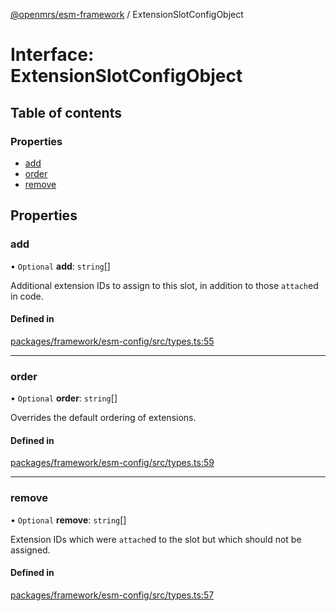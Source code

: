 [@openmrs/esm-framework](../API.md) / ExtensionSlotConfigObject

# Interface: ExtensionSlotConfigObject

## Table of contents

### Properties

- [add](ExtensionSlotConfigObject.md#add)
- [order](ExtensionSlotConfigObject.md#order)
- [remove](ExtensionSlotConfigObject.md#remove)

## Properties

### add

• `Optional` **add**: `string`[]

Additional extension IDs to assign to this slot, in addition to those `attach`ed in code.

#### Defined in

[packages/framework/esm-config/src/types.ts:55](https://github.com/openmrs/openmrs-esm-core/blob/main/packages/framework/esm-config/src/types.ts#L55)

___

### order

• `Optional` **order**: `string`[]

Overrides the default ordering of extensions.

#### Defined in

[packages/framework/esm-config/src/types.ts:59](https://github.com/openmrs/openmrs-esm-core/blob/main/packages/framework/esm-config/src/types.ts#L59)

___

### remove

• `Optional` **remove**: `string`[]

Extension IDs which were `attach`ed to the slot but which should not be assigned.

#### Defined in

[packages/framework/esm-config/src/types.ts:57](https://github.com/openmrs/openmrs-esm-core/blob/main/packages/framework/esm-config/src/types.ts#L57)
